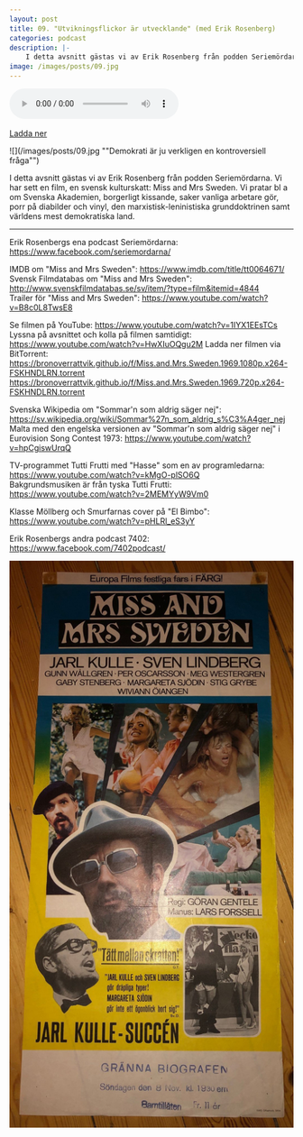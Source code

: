 ```yaml
---
layout: post
title: 09. "Utvikningsflickor är utvecklande" (med Erik Rosenberg)
categories: podcast
description: |-
    I detta avsnitt gästas vi av Erik Rosenberg från podden Seriemördarna. Vi har sett en film, en svensk kulturskatt: Miss and Mrs Sweden. Vi pratar bl a om Svenska Akademien, borgerligt kissande, saker vanliga arbetare gör, porr på diabilder och vinyl, den marxistisk-leninistiska grunddoktrinen samt världens mest demokratiska land.
image: /images/posts/09.jpg
---
```


<audio controls="controls">
  <source type="audio/mp3" src="/b/09%20-%20Bron%20%C3%B6ver%20R%C3%A4ttvik%20-%20%27Utvikningsflickor%20%C3%A4r%20utvecklande%27%20%28med%20Erik%20Rosenberg%29.mp3"></source>
</audio>

[Ladda ner](/b/09%20-%20Bron%20%C3%B6ver%20R%C3%A4ttvik%20-%20%27Utvikningsflickor%20%C3%A4r%20utvecklande%27%20%28med%20Erik%20Rosenberg%29.mp3)

![](/images/posts/09.jpg ""Demokrati är ju verkligen en kontroversiell fråga"")

I detta avsnitt gästas vi av Erik Rosenberg från podden Seriemördarna. Vi har sett en film, en svensk kulturskatt: Miss and Mrs Sweden. Vi pratar bl a om Svenska Akademien, borgerligt kissande, saker vanliga arbetare gör, porr på diabilder och vinyl, den marxistisk-leninistiska grunddoktrinen samt världens mest demokratiska land.
  
---

Erik Rosenbergs ena podcast Seriemördarna: <https://www.facebook.com/seriemordarna/>

IMDB om "Miss and Mrs Sweden": <https://www.imdb.com/title/tt0064671/>  
Svensk Filmdatabas om "Miss and Mrs Sweden": <http://www.svenskfilmdatabas.se/sv/item/?type=film&itemid=4844>  
Trailer för "Miss and Mrs Sweden": <https://www.youtube.com/watch?v=B8c0L8TwsE8>

Se filmen på YouTube: <https://www.youtube.com/watch?v=1IYX1EEsTCs>  
Lyssna på avsnittet och kolla på filmen samtidigt: <https://www.youtube.com/watch?v=HwXIuOQgu2M>
Ladda ner filmen via BitTorrent:  
<https://bronoverrattvik.github.io/f/Miss.and.Mrs.Sweden.1969.1080p.x264-FSKHNDLRN.torrent>  
<https://bronoverrattvik.github.io/f/Miss.and.Mrs.Sweden.1969.720p.x264-FSKHNDLRN.torrent>

Svenska Wikipedia om "Sommar'n som aldrig säger nej": <https://sv.wikipedia.org/wiki/Sommar%27n_som_aldrig_s%C3%A4ger_nej>  
Malta med den engelska versionen av "Sommar'n som aldrig säger nej" i Eurovision Song Contest 1973: <https://www.youtube.com/watch?v=hpCgiswUrqQ>

TV-programmet Tutti Frutti med "Hasse" som en av programledarna: <https://www.youtube.com/watch?v=kMgO-plSO6Q>  
Bakgrundsmusiken är från tyska Tutti Frutti: <https://www.youtube.com/watch?v=2MEMYyW9Vm0>

Klasse Möllberg och Smurfarnas cover på "El Bimbo": <https://www.youtube.com/watch?v=pHLRl_eS3yY>

Erik Rosenbergs andra podcast 7402: <https://www.facebook.com/7402podcast/>

![](/images/posts/09b.jpg "En festlig fars i FÄRG!")

